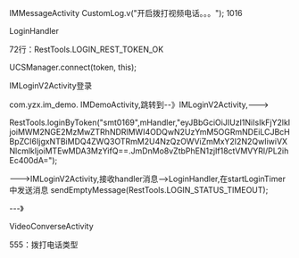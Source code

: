 
IMMessageActivity
CustomLog.v("开启拨打视频电话。。。");
1016

LoginHandler

72行：RestTools.LOGIN_REST_TOKEN_OK

UCSManager.connect(token, this);




IMLoginV2Activity登录

com.yzx.im_demo.
IMDemoActivity,跳转到--》IMLoginV2Activity,--->

RestTools.loginByToken("smt0169",mHandler,"eyJBbGciOiJIUzI1NiIsIkFjY2lkIjoiMWM2NGE2MzMwZTRhNDRlMWI4ODQwN2UzYmM5OGRmNDEiLCJBcHBpZCI6IjgxNTBiMDQ4ZWQ3OTRmM2U4NzQzOWViZmMxY2I2N2QwIiwiVXNlcmlkIjoiMTEwMDA3MzYifQ==.JmDnMo8vZtbPhEN1zjIf18ctVMVYRl/PL2ihEc400dA=");


--->IMLoginV2Activity,接收handler消息-->LoginHandler,在startLoginTimer中发送消息
sendEmptyMessage(RestTools.LOGIN_STATUS_TIMEOUT);

---》

VideoConverseActivity

555：拨打电话类型




